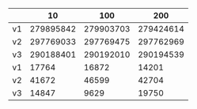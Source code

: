 | |10|100|200|
|---|---|---|---|
|v1|279895842|279903703|279424614|
|v2|297769033|297769475|297762969|
|v3|290188401|290192010|290194539|
|v1|17764|16872|14201|
|v2|41672|46599|42704|
|v3|14847|9629|19750|
